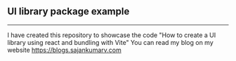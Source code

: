 ## UI library package example
---
I have created this repository to showcase the code "How to create a UI library using react and bundling with Vite" You can read my blog on my website https://blogs.sajankumarv.com